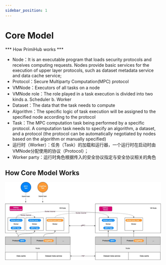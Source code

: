 ```yaml
---
sidebar_position: 1
---
```


# Core Model

*** How PrimiHub works ***

- Node：It is an executable program that loads security protocols and receives computing requests. Nodes provide basic services for the execution of upper layer protocols, such as dataset metadata service and data cache service;
- Protocol：Secure Multiparty Computation(MPC) protocol
- VMNode：Executors of all tasks on a node
- VMNode role：The role played in a task execution is divided into two kinds a. Scheduler b. Worker 
- Dataset：The data that the task needs to compute
- Algorithm：The specific logic of task execution will be assigned to the specified node according to the protocol
- Task：The MPC computation task being performed by a specific protocol. A computation task needs to specify an algorithm, a dataset, and a protocol (the protocol can be automatically negotiated by nodes based on the algorithm or manually specified)
- 运行时（Worker）：任务（Task）的加载和运行器，一个运行时在启动时由VMNode分配使用的协议（Protocol）；
- Worker party：运行时角色根据传入的安全协议指定与安全协议相关的角色

## How Core Model Works

![Concept](./core-concept-top.jpg)